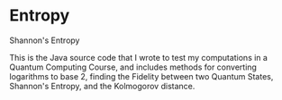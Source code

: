 # Entropy
Shannon's Entropy

This is the Java source code that I wrote to test my computations in a Quantum Computing Course, and includes methods for converting logarithms to base 2, finding the Fidelity  between two Quantum States, Shannon's Entropy, and the Kolmogorov distance. 
